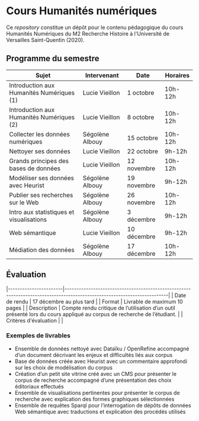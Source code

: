 # Cours Humanités numériques

Ce *repository* constitue un dépôt pour le contenu pédagogique du cours Humanités Numériques du M2 Recherche Histoire à l'Université de Versailles Saint-Quentin (2020).

## Programme du semestre

| Sujet                                     | Intervenant     | Date        | Horaires |
|-------------------------------------------|-----------------|-------------|----------|
| Introduction aux Humanités Numériques (1) | Lucie Vieillon  | 1 octobre   |  10h-12h |
| Introduction aux Humanités Numériques (2) | Lucie Vieillon  | 8 octobre   |  10h-12h |
| Collecter les données numériques          | Ségolène Albouy | 15 octobre  |  10h-12h |
| Nettoyer ses données                      | Lucie Vieillon  | 22 octobre  |  9h-12h  |
| Grands principes des bases de données     | Lucie Vieillon  | 12 novembre |  10h-12h |
| Modéliser ses données avec Heurist        | Ségolène Albouy | 19 novembre |  9h-12h  |
| Publier ses recherches sur le Web         | Ségolène Albouy | 26 novembre |  10h-12h |
| Intro aux statistiques et visualisations  | Ségolène Albouy | 3 décembre  |  9h-12h  |
| Web sémantique                            | Lucie Vieillon  | 10 décembre |  9h-12h  |
| Médiation des données                     | Ségolène Albouy | 17 décembre |  10h-12h |

## Évaluation

|-----------------------|-------------------------------------------------------------------------------------------------------------------------|
| Date de rendu         | 17 décembre au plus tard                                                                                                |
| Format                | Livrable de maximum 10 pages                                                                                            |
| Description           | Compte rendu critique de l’utilisation d’un outil présenté lors du cours appliqué au corpus de recherche de l’étudiant. |
| Critères d'évaluation |                                                                                                                         |


### Exemples de livrables

- Ensemble de données nettoyé avec Dataïku / OpenRefine accompagné d’un document décrivant les enjeux et difficultés liés aux corpus
- Base de données créée avec Heurist avec un commentaire approfondi sur les choix de modélisation du corpus
- Création d’un petit site vitrine créé avec un CMS pour présenter le corpus de recherche accompagné d’une présentation des choix éditoriaux effectués
- Ensemble de visualisations pertinentes pour présenter le corpus de recherche avec explication des formes graphiques sélectionnées
- Ensemble de requêtes Sparql pour l’interrogation de dépôts de données Web sémantique avec traductions et explication des procédés utilisés
